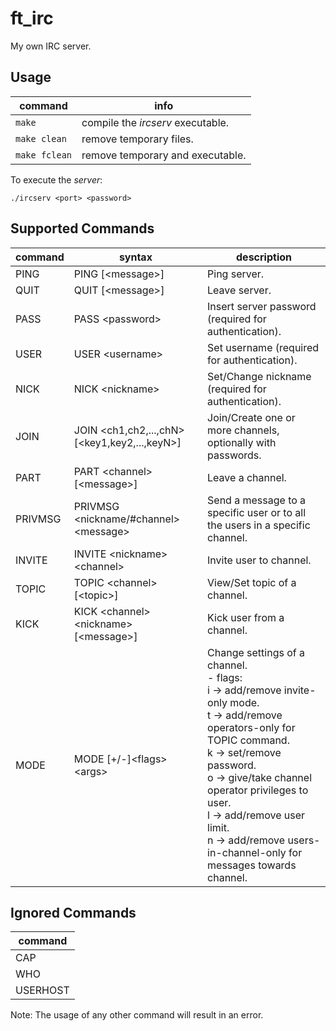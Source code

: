 # ft_irc
My own IRC server.

## Usage
| command | info |
| ------- | ---- |
| `make` | compile the *ircserv* executable. |
| `make clean` | remove temporary files. |
| `make fclean` | remove temporary and executable. |

To execute the *server*:
```shell
./ircserv <port> <password>
```

## Supported Commands

| command | syntax | description |
| ------- | ------ | ----------- |
| PING | PING [\<message>] | Ping server. |
| QUIT | QUIT [\<message>] | Leave server. |
| PASS | PASS \<password> | Insert server password (required for authentication). |
| USER | USER \<username> | Set username (required for authentication). |
| NICK | NICK \<nickname> | Set/Change nickname (required for authentication). |
| JOIN | JOIN \<ch1,ch2,...,chN> [\<key1,key2,...,keyN>] | Join/Create one or more channels, optionally with passwords. |
| PART | PART \<channel> [\<message>] | Leave a channel. |
| PRIVMSG | PRIVMSG \<nickname/#channel> \<message> | Send a message to a specific user or to all the users in a specific channel. |
| INVITE | INVITE \<nickname> \<channel> | Invite user to channel. |
| TOPIC | TOPIC \<channel> [\<topic>] | View/Set topic of a channel. |
| KICK | KICK \<channel> \<nickname> [\<message>] | Kick user from a channel. |
| MODE | MODE <channel> [+/-]\<flags> \<args> | Change settings of a channel. <br> - flags: <br> i -> add/remove invite-only mode. <br> t -> add/remove operators-only for TOPIC command. <br> k -> set/remove password. <br> o -> give/take channel operator privileges to user. <br> l -> add/remove user limit. <br> n -> add/remove users-in-channel-only for messages towards channel. |

## Ignored Commands
| command |
| ------- |
| CAP |
| WHO |
| USERHOST |

Note: The usage of any other command will result in an error.
